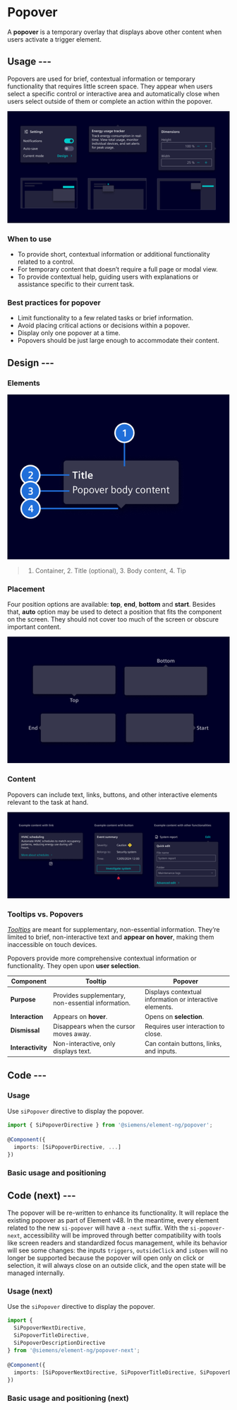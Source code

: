 # Popover

A **popover** is a temporary overlay that displays above other content when users activate a trigger element.

## Usage ---

Popovers are used for brief, contextual information or temporary functionality that requires little screen space.
They appear when users select a specific control or interactive area and automatically close when
users select outside of them or complete an action within the popover.

![Popover](images/popover.png)

### When to use

- To provide short, contextual information or additional functionality related to a control.
- For temporary content that doesn’t require a full page or modal view.
- To provide contextual help, guiding users with explanations or assistance specific to their current task.

### Best practices for popover

- Limit functionality to a few related tasks or brief information.
- Avoid placing critical actions or decisions within a popover.
- Display only one popover at a time.
- Popovers should be just large enough to accommodate their content.

## Design ---

### Elements

![Popover elements](images/popover-elements.png)

> 1. Container, 2. Title (optional), 3. Body content, 4. Tip

### Placement

Four position options are available: **top**, **end**, **bottom** and **start**. Besides that,
**auto** option may be used to detect a position that fits the component on the screen. They should not cover too much of the screen or obscure important content.

![Popover placement](images/popover-placement.png)

### Content

Popovers can include text, links, buttons, and other interactive elements relevant to the task at hand.

![Popover content](images/popover-content.png)

### Tooltips vs. Popovers

[*Tooltips*](../status-notifications/tooltip.md) are meant for supplementary,
non-essential information. They’re limited to brief, non-interactive text and **appear on hover**,
making them inaccessible on touch devices.

Popovers provide more comprehensive contextual information or functionality.
They open upon **user selection**.

| Component         | Tooltip                                            | Popover                                                  |
|-------------------|----------------------------------------------------|----------------------------------------------------------|
| **Purpose**       | Provides supplementary, non-essential information. | Displays contextual information or interactive elements. |
| **Interaction**   | Appears on **hover**.                              | Opens on **selection**.                                  |
| **Dismissal**     | Disappears when the cursor moves away.             | Requires user interaction to close.                      |
| **Interactivity** | Non-interactive, only displays text.               | Can contain buttons, links, and inputs.                  |

## Code ---

### Usage

Use `siPopover` directive to display the popover.

```ts
import { SiPopoverDirective } from '@siemens/element-ng/popover';

@Component({
  imports: [SiPopoverDirective, ...]
})
```

### Basic usage and positioning

<si-docs-component example="si-popover/si-popover" height="260"></si-docs-component>

<si-docs-api directive="SiPopoverDirective"></si-docs-api>

<si-docs-types></si-docs-types>

## Code (next) ---

The popover will be re-written to enhance its functionality. It will replace the existing popover as part of Element v48.
In the meantime, every element related to the new `si-popover` will have a `-next` suffix. With the `si-popover-next`,
accessibility will be improved through better compatibility with tools like screen readers and standardized focus management,
while its behavior will see some changes: the inputs `triggers`, `outsideClick` and `isOpen` will no longer be supported
because the popover will open only on click or selection, it will always close on an outside click, and the open state will be managed internally.

### Usage (next)

Use the `siPopover` directive to display the popover.

```ts
import {
  SiPopoverNextDirective,
  SiPopoverTitleDirective,
  SiPopoverDescriptionDirective
} from '@siemens/element-ng/popover-next';

@Component({
  imports: [SiPopoverNextDirective, SiPopoverTitleDirective, SiPopoverDescriptionDirective ...]
})
```

### Basic usage and positioning (next)

<si-docs-component example="si-popover-next/si-popover-next" height="260"></si-docs-component>

<si-docs-api directive="SiPopoverNextDirective"></si-docs-api>

<si-docs-types></si-docs-types>
